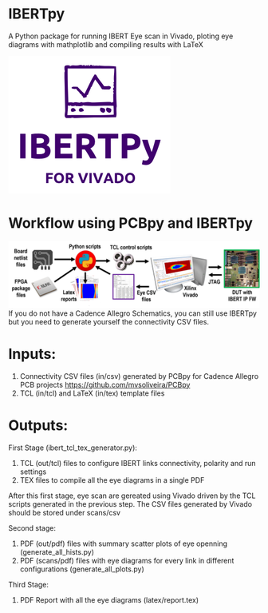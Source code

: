 # IBERTpy
A Python package for running IBERT Eye scan in Vivado, ploting eye diagrams with mathplotlib and compiling results with LaTeX

![Alt text](docs/logo.png?raw=true "Title")

# Workflow using PCBpy and IBERTpy
![Alt text](docs/workflow.png?raw=true "Workflow")
If you do not have a Cadence Allegro Schematics, you can still use IBERTpy but you need to generate yourself the connectivity CSV files.

# Inputs:
1) Connectivity CSV files (in/csv) generated by PCBpy for Cadence Allegro PCB projects https://github.com/mvsoliveira/PCBpy
2) TCL (in/tcl) and LaTeX (in/tex) template files

# Outputs:

First Stage (ibert_tcl_tex_generator.py):
1) TCL (out/tcl) files to configure IBERT links connectivity, polarity and run settings
2) TEX files to compile all the eye diagrams in a single PDF

After this first stage, eye scan are gereated using Vivado driven by the TCL scripts generated in the previous step.
The CSV files generated by Vivado should be stored under scans/csv

Second stage:
1) PDF (out/pdf) files with summary scatter plots of eye openning (generate_all_hists.py)
2) PDF (scans/pdf) files with eye diagrams for every link in different configurations (generate_all_plots.py)

Third Stage:
1) PDF Report with all the eye diagrams (latex/report.tex)
